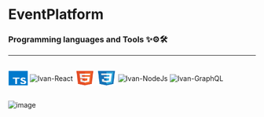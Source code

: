 # EventPlatform

### Programming languages and Tools ✨⚙🛠
<hr>
<div style="display: inline_block"><br>
  <img align="center" alt="Ivan-Ts" height="30" width="40" src="https://raw.githubusercontent.com/devicons/devicon/master/icons/typescript/typescript-plain.svg">
  <img align="center" alt="Ivan-React" height="30" width="40" src="https://cdn.jsdelivr.net/gh/devicons/devicon/icons/react/react-original.svg">
  <img align="center" alt="Ivan-HTML" height="30" width="40" src="https://raw.githubusercontent.com/devicons/devicon/master/icons/html5/html5-original.svg">
  <img align="center" alt="Ivan-CSS" height="30" width="40" src="https://raw.githubusercontent.com/devicons/devicon/master/icons/css3/css3-original.svg">
  <img align="center" alt="Ivan-NodeJs" height="30" width="40" src="https://cdn.jsdelivr.net/gh/devicons/devicon/icons/nodejs/nodejs-original.svg">
  <img align="center" alt="Ivan-GraphQL" height="30" width="40" src="https://cdn.jsdelivr.net/gh/devicons/devicon@v2.15.1/devicon.min.css">
</div>
<br>

![image](https://user-images.githubusercontent.com/62350674/183253804-ea3751e3-68b1-49bc-8fdb-dcb2da018ffc.png)


